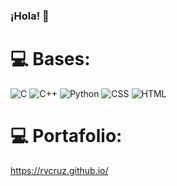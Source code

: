 ### ¡Hola! 👋

<!--
**rvcruz/rvcruz** is a ✨ _special_ ✨ repository because its `README.md` (this file) appears on your GitHub profile.

# 💫 Sobre mi:

- 🔭 Licenciatura en Ingeniería en Ciencia de Datos
- 🌱 Generación 2022
- ⚡ Ayudante Docencia-Investigación [Facultad Matemáticas y CENIA-IEA]
-->


# 💻 Bases:
![C](https://img.shields.io/badge/c-%2300599C.svg?style=for-the-badge&logo=c&logoColor=white) ![C++](https://img.shields.io/badge/c++-%2300599C.svg?style=for-the-badge&logo=c%2B%2B&logoColor=white) ![Python](https://img.shields.io/badge/python-3670A0?style=for-the-badge&logo=python&logoColor=ffdd54) ![CSS](https://img.shields.io/badge/css3-%231572B6.svg?style=for-the-badge&logo=css&logoColor=white) ![HTML](https://img.shields.io/badge/html5-%23E34F26.svg?style=for-the-badge&logo=html&logoColor=white)
 
# 💻 Portafolio:
https://rvcruz.github.io/
